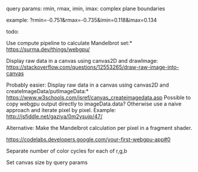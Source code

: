 query params:
rmin, rmax, imin, imax: complex plane boundaries

example: 
?rmin=-0.751&rmax=-0.735&imin=0.118&imax=0.134


todo:

Use compute pipeline to calculate Mandelbrot set:*
https://surma.dev/things/webgpu/

Display raw data in a canvas using canvas2D and drawImage:
  https://stackoverflow.com/questions/12553265/draw-raw-image-into-canvas

Probably easier: Display raw data in a canvas using canvas2D and createImageData/putImageData:*
https://www.w3schools.com/jsref/canvas_createimagedata.asp
  Possible to copy webgpu output directly to imageData.data?
  Otherwise use a naive approach and iterate pixel by pixel. Example: http://jsfiddle.net/gaziya/0m2ysujp/47/

Alternative:
  Make the Mandelbrot calculation per pixel in a fragment shader.

  https://codelabs.developers.google.com/your-first-webgpu-app#0


Separate number of color cycles for each of r,g,b

Set canvas size by query params


